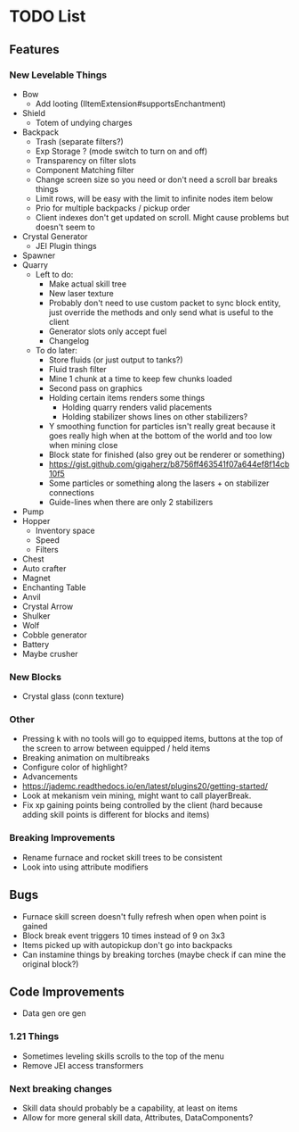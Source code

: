 # TODO List
## Features
### New Levelable Things
- Bow
  - Add looting (IItemExtension#supportsEnchantment)
- Shield
  - Totem of undying charges
- Backpack
  - Trash (separate filters?)
  - Exp Storage ? (mode switch to turn on and off)
  - Transparency on filter slots
  - Component Matching filter
  - Change screen size so you need or don't need a scroll bar breaks things
  - Limit rows, will be easy with the limit to infinite nodes item below
  - Prio for multiple backpacks / pickup order
  - Client indexes don't get updated on scroll. Might cause problems but doesn't seem to
- Crystal Generator
  - JEI Plugin things
- Spawner
- Quarry
  - Left to do:
    - Make actual skill tree
    - New laser texture
    - Probably don't need to use custom packet to sync block entity, just override the methods and only send what is useful to the client
    - Generator slots only accept fuel
    - Changelog
  - To do later:
    - Store fluids (or just output to tanks?)
    - Fluid trash filter
    - Mine 1 chunk at a time to keep few chunks loaded
    - Second pass on graphics
    - Holding certain items renders some things
      - Holding quarry renders valid placements
      - Holding stabilizer shows lines on other stabilizers?
    - Y smoothing function for particles isn't really great because it goes really high when at the bottom of the world and too low when mining close
    - Block state for finished (also grey out be renderer or something)
    - https://gist.github.com/gigaherz/b8756ff463541f07a644ef8f14cb10f5
    - Some particles or something along the lasers + on stabilizer connections
    - Guide-lines when there are only 2 stabilizers
- Pump
- Hopper
  - Inventory space
  - Speed
  - Filters
- Chest
- Auto crafter
- Magnet
- Enchanting Table
- Anvil
- Crystal Arrow
- Shulker
- Wolf
- Cobble generator
- Battery
- Maybe crusher

### New Blocks
- Crystal glass (conn texture)

### Other
- Pressing k with no tools will go to equipped items, buttons at the top of the screen to arrow between equipped / held items
- Breaking animation on multibreaks
- Configure color of highlight?
- Advancements
- https://jademc.readthedocs.io/en/latest/plugins20/getting-started/
- Look at mekanism vein mining, might want to call playerBreak.
- Fix xp gaining points being controlled by the client (hard because adding skill points is different for blocks and items)

### Breaking Improvements
- Rename furnace and rocket skill trees to be consistent
- Look into using attribute modifiers 

## Bugs
- Furnace skill screen doesn't fully refresh when open when point is gained
- Block break event triggers 10 times instead of 9 on 3x3
- Items picked up with autopickup don't go into backpacks
- Can instamine things by breaking torches (maybe check if can mine the original block?)

## Code Improvements
- Data gen ore gen

### 1.21 Things
- Sometimes leveling skills scrolls to the top of the menu
- Remove JEI access transformers

### Next breaking changes
- Skill data should probably be a capability, at least on items
- Allow for more general skill data, Attributes, DataComponents?